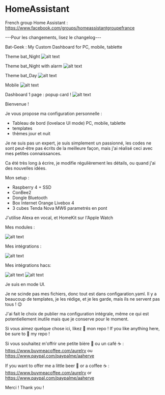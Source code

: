 # HomeAssistant

French group Home Assistant : https://www.facebook.com/groups/homeassistantgroupefrance


---Pour les changements, lisez le changelog---


Bat-Geek : My Custom Dashboard for PC, mobile, tablette 

Theme bat_Night
![alt text](https://github.com/herveaurel/HomeAssistant/blob/main/Captures/dashboard_night.jpg)

Theme bat_Night with alarm
![alt text](https://github.com/herveaurel/HomeAssistant/blob/main/Captures/dashboard_alarm.jpg)

Theme bat_Day
![alt text](https://github.com/herveaurel/HomeAssistant/blob/main/Captures/dashboard_clear.jpg)

Mobile
![alt text](https://github.com/herveaurel/HomeAssistant/blob/main/Captures/dashboard_mobile.jpg)

Dashboard 1 page : popup card ! 
![alt text](https://github.com/herveaurel/HomeAssistant/blob/main/Captures/popup_1.jpg)


Bienvenue ! 

Je vous propose ma configuration personnelle :
- Tableau de bord (lovelace UI mode) PC, mobile, tablette
- templates
- thèmes jour et nuit

Je ne suis pas un expert, je suis simplement un passionné, les codes ne sont peut-être pas écrits de la meilleure façon, mais j'ai réalisé ceci avec mes petites connaissances.

Ca été très long à écrire, je modifie régulièrement les détails, ou quand j'ai des nouvelles idées. 

Mon setup :
- Raspberry 4 + SSD
- ConBee2
- Dongle Bluetooth 
- Box Internet Orange Livebox 4
- 3 cubes Tenda Nova MW6 parametrés en pont 

J'utilise Alexa en vocal, et HomeKit sur l'Apple Watch


Mes modules :

![alt text](https://github.com/herveaurel/HomeAssistant/blob/main/Captures/modules.jpg)

Mes intégrations :

![alt text](https://github.com/herveaurel/HomeAssistant/blob/main/Captures/integrations.jpg)

Mes intégrations  hacs:

![alt text](https://github.com/herveaurel/HomeAssistant/blob/main/Captures/integrations_hacs.jpg)
![alt text](https://github.com/herveaurel/HomeAssistant/blob/main/Captures/integrations_hacs2.jpg)


Je suis en mode UI.
 
Je ne scinde pas mes fichiers, donc tout est dans configaration.yaml. 
Il y a beaucoup de templates, je les rédige, et je les garde, mais ils ne servent pas tous ! 😉

J'ai fait le choix de publier ma configuration intégrale, même ce qui est potentiellement inutile mais que je conserve pour le moment. 

Si vous aimez quelque chose ici, likez 🌟 mon repo !
If you like anything here, be sure to 🌟 my repo !

Si vous souhaitez m'offrir une petite bière 🍺 ou un café ☕️ : https://www.buymeacoffee.com/aurelrv ou https://www.paypal.com/paypalme/aaherve

If you want to offer me a little beer 🍺 or a coffee ☕️ : https://www.buymeacoffee.com/aurelrv or https://www.paypal.com/paypalme/aaherve

Merci ! 
Thank you !